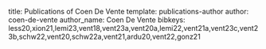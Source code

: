 title: Publications of Coen De Vente
template: publications-author
author: coen-de-vente
author_name: Coen De Vente
bibkeys: less20,xion21,lemi23,vent18,vent23a,vent20a,lemi22,vent21a,vent23c,vent23b,schw22,vent20,schw22a,vent21,ardu20,vent22,gonz21